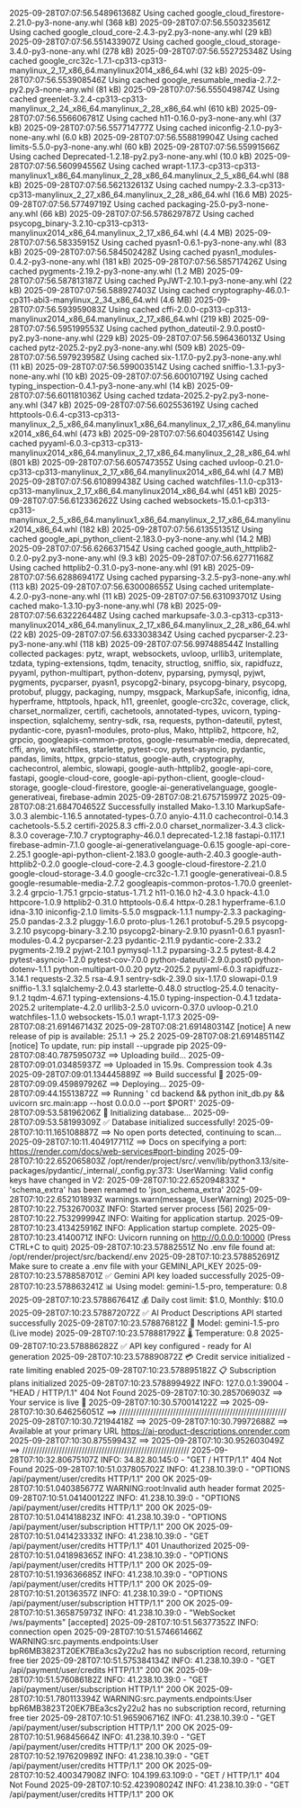 2025-09-28T07:07:56.548961368Z Using cached google_cloud_firestore-2.21.0-py3-none-any.whl (368 kB)
2025-09-28T07:07:56.550323561Z Using cached google_cloud_core-2.4.3-py2.py3-none-any.whl (29 kB)
2025-09-28T07:07:56.551433907Z Using cached google_cloud_storage-3.4.0-py3-none-any.whl (278 kB)
2025-09-28T07:07:56.552725348Z Using cached google_crc32c-1.7.1-cp313-cp313-manylinux_2_17_x86_64.manylinux2014_x86_64.whl (32 kB)
2025-09-28T07:07:56.553908546Z Using cached google_resumable_media-2.7.2-py2.py3-none-any.whl (81 kB)
2025-09-28T07:07:56.555049874Z Using cached greenlet-3.2.4-cp313-cp313-manylinux_2_24_x86_64.manylinux_2_28_x86_64.whl (610 kB)
2025-09-28T07:07:56.556606781Z Using cached h11-0.16.0-py3-none-any.whl (37 kB)
2025-09-28T07:07:56.557714777Z Using cached iniconfig-2.1.0-py3-none-any.whl (6.0 kB)
2025-09-28T07:07:56.558819904Z Using cached limits-5.5.0-py3-none-any.whl (60 kB)
2025-09-28T07:07:56.55991566Z Using cached Deprecated-1.2.18-py2.py3-none-any.whl (10.0 kB)
2025-09-28T07:07:56.560994556Z Using cached wrapt-1.17.3-cp313-cp313-manylinux1_x86_64.manylinux_2_28_x86_64.manylinux_2_5_x86_64.whl (88 kB)
2025-09-28T07:07:56.562132613Z Using cached numpy-2.3.3-cp313-cp313-manylinux_2_27_x86_64.manylinux_2_28_x86_64.whl (16.6 MB)
2025-09-28T07:07:56.57749719Z Using cached packaging-25.0-py3-none-any.whl (66 kB)
2025-09-28T07:07:56.578629787Z Using cached psycopg_binary-3.2.10-cp313-cp313-manylinux2014_x86_64.manylinux_2_17_x86_64.whl (4.4 MB)
2025-09-28T07:07:56.58335915Z Using cached pyasn1-0.6.1-py3-none-any.whl (83 kB)
2025-09-28T07:07:56.584502428Z Using cached pyasn1_modules-0.4.2-py3-none-any.whl (181 kB)
2025-09-28T07:07:56.585717426Z Using cached pygments-2.19.2-py3-none-any.whl (1.2 MB)
2025-09-28T07:07:56.587813187Z Using cached PyJWT-2.10.1-py3-none-any.whl (22 kB)
2025-09-28T07:07:56.588927403Z Using cached cryptography-46.0.1-cp311-abi3-manylinux_2_34_x86_64.whl (4.6 MB)
2025-09-28T07:07:56.593959083Z Using cached cffi-2.0.0-cp313-cp313-manylinux2014_x86_64.manylinux_2_17_x86_64.whl (219 kB)
2025-09-28T07:07:56.595199553Z Using cached python_dateutil-2.9.0.post0-py2.py3-none-any.whl (229 kB)
2025-09-28T07:07:56.596436013Z Using cached pytz-2025.2-py2.py3-none-any.whl (509 kB)
2025-09-28T07:07:56.597923958Z Using cached six-1.17.0-py2.py3-none-any.whl (11 kB)
2025-09-28T07:07:56.599003514Z Using cached sniffio-1.3.1-py3-none-any.whl (10 kB)
2025-09-28T07:07:56.60010719Z Using cached typing_inspection-0.4.1-py3-none-any.whl (14 kB)
2025-09-28T07:07:56.601181036Z Using cached tzdata-2025.2-py2.py3-none-any.whl (347 kB)
2025-09-28T07:07:56.602553619Z Using cached httptools-0.6.4-cp313-cp313-manylinux_2_5_x86_64.manylinux1_x86_64.manylinux_2_17_x86_64.manylinux2014_x86_64.whl (473 kB)
2025-09-28T07:07:56.604035614Z Using cached pyyaml-6.0.3-cp313-cp313-manylinux2014_x86_64.manylinux_2_17_x86_64.manylinux_2_28_x86_64.whl (801 kB)
2025-09-28T07:07:56.605747355Z Using cached uvloop-0.21.0-cp313-cp313-manylinux_2_17_x86_64.manylinux2014_x86_64.whl (4.7 MB)
2025-09-28T07:07:56.610899438Z Using cached watchfiles-1.1.0-cp313-cp313-manylinux_2_17_x86_64.manylinux2014_x86_64.whl (451 kB)
2025-09-28T07:07:56.612336262Z Using cached websockets-15.0.1-cp313-cp313-manylinux_2_5_x86_64.manylinux1_x86_64.manylinux_2_17_x86_64.manylinux2014_x86_64.whl (182 kB)
2025-09-28T07:07:56.613551351Z Using cached google_api_python_client-2.183.0-py3-none-any.whl (14.2 MB)
2025-09-28T07:07:56.626637154Z Using cached google_auth_httplib2-0.2.0-py2.py3-none-any.whl (9.3 kB)
2025-09-28T07:07:56.62771168Z Using cached httplib2-0.31.0-py3-none-any.whl (91 kB)
2025-09-28T07:07:56.628869417Z Using cached pyparsing-3.2.5-py3-none-any.whl (113 kB)
2025-09-28T07:07:56.630008655Z Using cached uritemplate-4.2.0-py3-none-any.whl (11 kB)
2025-09-28T07:07:56.631093701Z Using cached mako-1.3.10-py3-none-any.whl (78 kB)
2025-09-28T07:07:56.632226448Z Using cached markupsafe-3.0.3-cp313-cp313-manylinux2014_x86_64.manylinux_2_17_x86_64.manylinux_2_28_x86_64.whl (22 kB)
2025-09-28T07:07:56.633303834Z Using cached pycparser-2.23-py3-none-any.whl (118 kB)
2025-09-28T07:07:56.997488544Z Installing collected packages: pytz, wrapt, websockets, uvloop, urllib3, uritemplate, tzdata, typing-extensions, tqdm, tenacity, structlog, sniffio, six, rapidfuzz, pyyaml, python-multipart, python-dotenv, pyparsing, pymysql, pyjwt, pygments, pycparser, pyasn1, psycopg2-binary, psycopg-binary, psycopg, protobuf, pluggy, packaging, numpy, msgpack, MarkupSafe, iniconfig, idna, hyperframe, httptools, hpack, h11, greenlet, google-crc32c, coverage, click, charset_normalizer, certifi, cachetools, annotated-types, uvicorn, typing-inspection, sqlalchemy, sentry-sdk, rsa, requests, python-dateutil, pytest, pydantic-core, pyasn1-modules, proto-plus, Mako, httplib2, httpcore, h2, grpcio, googleapis-common-protos, google-resumable-media, deprecated, cffi, anyio, watchfiles, starlette, pytest-cov, pytest-asyncio, pydantic, pandas, limits, httpx, grpcio-status, google-auth, cryptography, cachecontrol, alembic, slowapi, google-auth-httplib2, google-api-core, fastapi, google-cloud-core, google-api-python-client, google-cloud-storage, google-cloud-firestore, google-ai-generativelanguage, google-generativeai, firebase-admin
2025-09-28T07:08:21.675715997Z 
2025-09-28T07:08:21.684704652Z Successfully installed Mako-1.3.10 MarkupSafe-3.0.3 alembic-1.16.5 annotated-types-0.7.0 anyio-4.11.0 cachecontrol-0.14.3 cachetools-5.5.2 certifi-2025.8.3 cffi-2.0.0 charset_normalizer-3.4.3 click-8.3.0 coverage-7.10.7 cryptography-46.0.1 deprecated-1.2.18 fastapi-0.117.1 firebase-admin-7.1.0 google-ai-generativelanguage-0.6.15 google-api-core-2.25.1 google-api-python-client-2.183.0 google-auth-2.40.3 google-auth-httplib2-0.2.0 google-cloud-core-2.4.3 google-cloud-firestore-2.21.0 google-cloud-storage-3.4.0 google-crc32c-1.7.1 google-generativeai-0.8.5 google-resumable-media-2.7.2 googleapis-common-protos-1.70.0 greenlet-3.2.4 grpcio-1.75.1 grpcio-status-1.71.2 h11-0.16.0 h2-4.3.0 hpack-4.1.0 httpcore-1.0.9 httplib2-0.31.0 httptools-0.6.4 httpx-0.28.1 hyperframe-6.1.0 idna-3.10 iniconfig-2.1.0 limits-5.5.0 msgpack-1.1.1 numpy-2.3.3 packaging-25.0 pandas-2.3.2 pluggy-1.6.0 proto-plus-1.26.1 protobuf-5.29.5 psycopg-3.2.10 psycopg-binary-3.2.10 psycopg2-binary-2.9.10 pyasn1-0.6.1 pyasn1-modules-0.4.2 pycparser-2.23 pydantic-2.11.9 pydantic-core-2.33.2 pygments-2.19.2 pyjwt-2.10.1 pymysql-1.1.2 pyparsing-3.2.5 pytest-8.4.2 pytest-asyncio-1.2.0 pytest-cov-7.0.0 python-dateutil-2.9.0.post0 python-dotenv-1.1.1 python-multipart-0.0.20 pytz-2025.2 pyyaml-6.0.3 rapidfuzz-3.14.1 requests-2.32.5 rsa-4.9.1 sentry-sdk-2.39.0 six-1.17.0 slowapi-0.1.9 sniffio-1.3.1 sqlalchemy-2.0.43 starlette-0.48.0 structlog-25.4.0 tenacity-9.1.2 tqdm-4.67.1 typing-extensions-4.15.0 typing-inspection-0.4.1 tzdata-2025.2 uritemplate-4.2.0 urllib3-2.5.0 uvicorn-0.37.0 uvloop-0.21.0 watchfiles-1.1.0 websockets-15.0.1 wrapt-1.17.3
2025-09-28T07:08:21.691467143Z 
2025-09-28T07:08:21.691480314Z [notice] A new release of pip is available: 25.1.1 -> 25.2
2025-09-28T07:08:21.691485114Z [notice] To update, run: pip install --upgrade pip
2025-09-28T07:08:40.787595073Z ==> Uploading build...
2025-09-28T07:09:01.03485937Z ==> Uploaded in 15.9s. Compression took 4.3s
2025-09-28T07:09:01.134445889Z ==> Build successful 🎉
2025-09-28T07:09:09.459897926Z ==> Deploying...
2025-09-28T07:09:44.15513872Z ==> Running '   cd backend && python init_db.py && uvicorn src.main:app --host 0.0.0.0 --port $PORT'
2025-09-28T07:09:53.58196206Z 🔄 Initializing database...
2025-09-28T07:09:53.58199309Z ✅ Database initialized successfully!
2025-09-28T07:10:11.165108887Z ==> No open ports detected, continuing to scan...
2025-09-28T07:10:11.404917711Z ==> Docs on specifying a port: https://render.com/docs/web-services#port-binding
2025-09-28T07:10:22.652065803Z /opt/render/project/src/.venv/lib/python3.13/site-packages/pydantic/_internal/_config.py:373: UserWarning: Valid config keys have changed in V2:
2025-09-28T07:10:22.652094833Z * 'schema_extra' has been renamed to 'json_schema_extra'
2025-09-28T07:10:22.652101893Z   warnings.warn(message, UserWarning)
2025-09-28T07:10:22.753267003Z INFO:     Started server process [56]
2025-09-28T07:10:22.753299994Z INFO:     Waiting for application startup.
2025-09-28T07:10:23.413425916Z INFO:     Application startup complete.
2025-09-28T07:10:23.4140071Z INFO:     Uvicorn running on http://0.0.0.0:10000 (Press CTRL+C to quit)
2025-09-28T07:10:23.57882551Z No .env file found at: /opt/render/project/src/backend/.env
2025-09-28T07:10:23.578852691Z Make sure to create a .env file with your GEMINI_API_KEY
2025-09-28T07:10:23.578858701Z ✅ Gemini API key loaded successfully
2025-09-28T07:10:23.578863241Z 📊 Using model: gemini-1.5-pro, temperature: 0.8
2025-09-28T07:10:23.578867641Z 💰 Daily cost limit: $1.0, Monthly: $10.0
2025-09-28T07:10:23.578872072Z ✅ AI Product Descriptions API started successfully
2025-09-28T07:10:23.578876812Z 🤖 Model: gemini-1.5-pro (Live mode)
2025-09-28T07:10:23.578881792Z 🌡️  Temperature: 0.8
2025-09-28T07:10:23.578886282Z ✅ API key configured - ready for AI generation
2025-09-28T07:10:23.578890872Z 💳 Credit service initialized - rate limiting enabled
2025-09-28T07:10:23.578895182Z 📋 Subscription plans initialized
2025-09-28T07:10:23.578899492Z INFO:     127.0.0.1:39004 - "HEAD / HTTP/1.1" 404 Not Found
2025-09-28T07:10:30.285706903Z ==> Your service is live 🎉
2025-09-28T07:10:30.570014122Z ==> 
2025-09-28T07:10:30.646256051Z ==> ///////////////////////////////////////////////////////////
2025-09-28T07:10:30.72194418Z ==> 
2025-09-28T07:10:30.79972688Z ==> Available at your primary URL https://ai-product-descriptions.onrender.com
2025-09-28T07:10:30.87559943Z ==> 
2025-09-28T07:10:30.952603049Z ==> ///////////////////////////////////////////////////////////
2025-09-28T07:10:32.80675107Z INFO:     34.82.80.145:0 - "GET / HTTP/1.1" 404 Not Found
2025-09-28T07:10:51.037805702Z INFO:     41.238.10.39:0 - "OPTIONS /api/payment/user/credits HTTP/1.1" 200 OK
2025-09-28T07:10:51.040385677Z WARNING:root:Invalid auth header format
2025-09-28T07:10:51.041400122Z INFO:     41.238.10.39:0 - "OPTIONS /api/payment/user/credits HTTP/1.1" 200 OK
2025-09-28T07:10:51.041418823Z INFO:     41.238.10.39:0 - "OPTIONS /api/payment/user/subscription HTTP/1.1" 200 OK
2025-09-28T07:10:51.041423333Z INFO:     41.238.10.39:0 - "GET /api/payment/user/credits HTTP/1.1" 401 Unauthorized
2025-09-28T07:10:51.041898365Z INFO:     41.238.10.39:0 - "OPTIONS /api/payment/user/credits HTTP/1.1" 200 OK
2025-09-28T07:10:51.193636685Z INFO:     41.238.10.39:0 - "OPTIONS /api/payment/user/credits HTTP/1.1" 200 OK
2025-09-28T07:10:51.20136357Z INFO:     41.238.10.39:0 - "OPTIONS /api/payment/user/subscription HTTP/1.1" 200 OK
2025-09-28T07:10:51.365875973Z INFO:     41.238.10.39:0 - "WebSocket /ws/payments" [accepted]
2025-09-28T07:10:51.56377352Z INFO:     connection open
2025-09-28T07:10:51.574661466Z WARNING:src.payments.endpoints:User bpR6MB3823T20EK7BEa3cs2y22u2 has no subscription record, returning free tier
2025-09-28T07:10:51.575384134Z INFO:     41.238.10.39:0 - "GET /api/payment/user/credits HTTP/1.1" 200 OK
2025-09-28T07:10:51.576086182Z INFO:     41.238.10.39:0 - "GET /api/payment/user/subscription HTTP/1.1" 200 OK
2025-09-28T07:10:51.780113394Z WARNING:src.payments.endpoints:User bpR6MB3823T20EK7BEa3cs2y22u2 has no subscription record, returning free tier
2025-09-28T07:10:51.965906716Z INFO:     41.238.10.39:0 - "GET /api/payment/user/subscription HTTP/1.1" 200 OK
2025-09-28T07:10:51.96845664Z INFO:     41.238.10.39:0 - "GET /api/payment/user/credits HTTP/1.1" 200 OK
2025-09-28T07:10:52.197620989Z INFO:     41.238.10.39:0 - "GET /api/payment/user/credits HTTP/1.1" 200 OK
2025-09-28T07:10:52.400347908Z INFO:     104.199.63.109:0 - "GET / HTTP/1.1" 404 Not Found
2025-09-28T07:10:52.423908024Z INFO:     41.238.10.39:0 - "GET /api/payment/user/credits HTTP/1.1" 200 OK